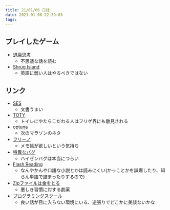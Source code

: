 ```yaml
---
title: 21/01/06 日誌
date: 2021-01-06 22:39:03
tags:
---
```


## プレイしたゲーム
- [退廃思考](https://store.steampowered.com/app/1205160/_Decadent_Thinking/?l=japanese)
  - 不思議な話を読む
- [Shrug Island](https://store.steampowered.com/app/420170/Shrug_Island__The_Meeting/)
  - 英語に弱い人はやるべきではない

## リンク
- [SES](https://anond.hatelabo.jp/20210106164243)
  - 文書うまい
- [TOTY](https://www.gamespark.jp/article/2020/12/31/104988.html)
  - トイレにやたらこだわる人はフリゲ界にも散見される
- [optuna](https://qiita.com/studio_haneya/items/2dc3ba9d7cafa36ddffa)
  - 次のマラソンのネタ
- [フリーノ](https://www.amazon.co.jp/%E3%82%AD%E3%83%B3%E3%82%B0%E3%82%B8%E3%83%A0-%E3%83%87%E3%82%B8%E3%82%BF%E3%83%AB%E3%83%8E%E3%83%BC%E3%83%88-%E3%83%95%E3%83%AA%E3%83%BC%E3%83%8E-FRN10-%E3%83%9E%E3%83%83%E3%83%88%E3%83%99%E3%83%BC%E3%82%B8%E3%83%A5/dp/B08CV4GTSB)
  - メモ帳が欲しいという気持ち
- [特異なバグ](https://ja.wikipedia.org/wiki/%E7%89%B9%E7%95%B0%E3%81%AA%E3%83%90%E3%82%B0)
  - ハイゼンバグは本当につらい
- [Flash Reading](https://flash-reading.herokuapp.com/read)
  - なんやかんや口語な小説とかは読みにくい(かっことかを誤爆したり、知らん単語で詰まったりするので)
- [Zipファイルは金をとる](https://samuraism.com/2020/04/01/11319)
  - 悪しき習慣に対する劇薬
- [プログラミングスクール](https://anond.hatelabo.jp/20210104025314)
  - 良い話が目に入らない環境にいる、逆張りでどこかに美談ないかな